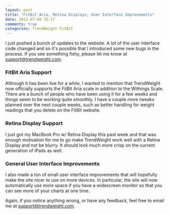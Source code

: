 ```yaml
---
layout: post
title: "FitBit Aria, Retina Displays, User Interface Improvements"
date: 2012-07-09 15:17
comments: true
categories: TrendWeight FitBit
---
```


I just pushed a bunch of updates to the website. A lot of the user interface code changed and so it's possible that I introduced some new bugs in the process.  If you see something fishy, please let me know at [support@trendweight.com](mailto:support@trendweight.com).

### FitBit Aria Support
Although it has been live for a while, I wanted to mention that TrendWeight now officially supports the FitBit Aria scale in addition to the Withings Scale.  There are a bunch of people who have been using it for a few weeks and things seem to be working quite smoothly.  I have a couple more tweaks planned over the next couple weeks, such as better handling for weight readings that you delete on the FitBit website.

### Retina Display Support
I just got my MacBook Pro w/ Retina Display this past week and that was enough motivation for me to go make TrendWeight work well with a Retina Display and not be blurry.  It should look much more crisp on the current generation of iPads as well.

### General User Interface Improvements
I also made a ton of small user interface improvements that will hopefully make the site nicer to use on more devices.  In particular, the site will now automatically use more space if you have a widescreen monitor so that you can see more of your charts at one time.

Again, if you notice anything wrong, or have any feedback, feel free to email me at [support@trendweight.com](mailto:support@trendweight.com).